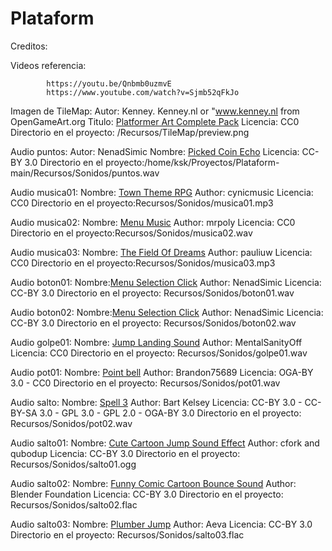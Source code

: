  
# Plataform


Creditos:

Videos referencia:

            https://youtu.be/Qnbmb0uzmvE
            https://www.youtube.com/watch?v=Sjmb52qFkJo

Imagen de TileMap:
            Autor: Kenney. Kenney.nl or "www.kenney.nl from OpenGameArt.org
            Titulo: [Platformer Art Complete Pack](https://opengameart.org/content/platformer-art-complete-pack-often-updated)
            Licencia: CC0
            Directorio en el proyecto: /Recursos/TileMap/preview.png

Audio puntos:
	Autor: NenadSimic
        Nombre: [Picked Coin Echo](https://opengameart.org/content/picked-coin-echo)
        Licencia: CC-BY 3.0
        Directorio en el proyecto:/home/ksk/Proyectos/Plataform-main/Recursos/Sonidos/puntos.wav

Audio musica01:
	Nombre: [Town Theme RPG](https://opengameart.org/content/town-theme-rpg)
	Author: cynicmusic
        Licencia: CC0
	Directorio en el proyecto:Recursos/Sonidos/musica01.mp3

Audio musica02:
	Nombre: [Menu Music](https://opengameart.org/content/menu-music)
	Author: mrpoly
        Licencia: CC0
	Directorio en el proyecto:Recursos/Sonidos/musica02.wav

Audio musica03:
	Nombre: [The Field Of Dreams](https://opengameart.org/content/the-field-of-dreams)
	Author: pauliuw
        Licencia: CC0
	Directorio en el proyecto:Recursos/Sonidos/musica03.mp3

Audio boton01:
	Nombre:[Menu Selection Click](https://opengameart.org/content/menu-selection-click)
	Author: NenadSimic
        Licencia: CC-BY 3.0
	Directorio en el proyecto: Recursos/Sonidos/boton01.wav

Audio boton02:
	Nombre:[Menu Selection Click](https://opengameart.org/content/menu-selection-click)
	Author: NenadSimic
        Licencia: CC-BY 3.0
	Directorio en el proyecto: Recursos/Sonidos/boton02.wav


Audio golpe01:
	Nombre: [Jump Landing Sound](https://opengameart.org/content/jump-landing-sound)
	Author: MentalSanityOff
        Licencia: CC0
	Directorio en el proyecto: Recursos/Sonidos/golpe01.wav

Audio pot01:
	Nombre: [Point bell](https://opengameart.org/content/point-bell)
	Author: Brandon75689
        Licencia: OGA-BY 3.0 - CC0
	Directorio en el proyecto: Recursos/Sonidos/pot01.wav

Audio salto:
	Nombre: [Spell 3](https://opengameart.org/content/spell-3)
	Author: Bart Kelsey
        Licencia: CC-BY 3.0 - CC-BY-SA 3.0 - GPL 3.0 - GPL 2.0 - OGA-BY 3.0
	Directorio en el proyecto: Recursos/Sonidos/pot02.wav

Audio salto01:
	Nombre: [Cute Cartoon Jump Sound Effect](https://opengameart.org/content/cute-cartoon-jump-sound-effect)
	Author: cfork and qubodup
        Licencia: CC-BY 3.0
	Directorio en el proyecto: Recursos/Sonidos/salto01.ogg

Audio salto02:
	Nombre: [Funny Comic Cartoon Bounce Sound](https://opengameart.org/content/funny-comic-cartoon-bounce-sound)
	Author: Blender Foundation
        Licencia: CC-BY 3.0
	Directorio en el proyecto: Recursos/Sonidos/salto02.flac


Audio salto03:
	Nombre: [Plumber Jump](https://opengameart.org/content/plumber-jump)
	Author: Aeva
        Licencia: CC-BY 3.0
	Directorio en el proyecto: Recursos/Sonidos/salto03.flac









